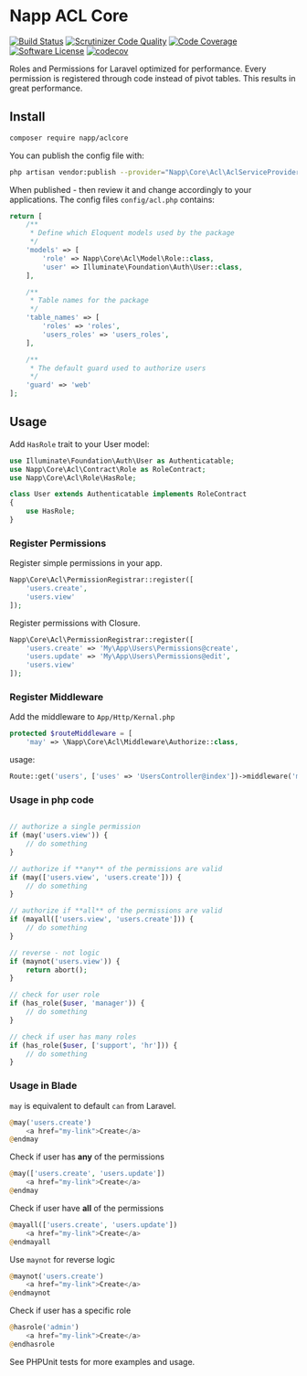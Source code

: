 # Napp ACL Core

[![Build Status](https://travis-ci.org/Napp/aclcore.svg?branch=master)](https://travis-ci.org/Napp/aclcore)
[![Scrutinizer Code Quality](https://scrutinizer-ci.com/g/Napp/aclcore/badges/quality-score.png?b=master)](https://scrutinizer-ci.com/g/Napp/aclcore/?branch=master)
[![Code Coverage](https://scrutinizer-ci.com/g/Napp/aclcore/badges/coverage.png?b=master)](https://scrutinizer-ci.com/g/Napp/aclcore/?branch=master)
[![Software License](https://img.shields.io/badge/license-MIT-brightgreen.svg?style=flat-square)](LICENSE)
[![codecov](https://codecov.io/gh/Napp/aclcore/branch/master/graph/badge.svg?token=08sBNyBvAR)](https://codecov.io/gh/Napp/aclcore/branch/master)

Roles and Permissions for Laravel optimized for performance. 
Every permission is registered through code instead of pivot tables. 
This results in great performance.


## Install

```bash
composer require napp/aclcore
```

You can publish the config file with:

```bash
php artisan vendor:publish --provider="Napp\Core\Acl\AclServiceProvider" --tag="config"
```

When published - then review it and change accordingly to your applications. The config files `config/acl.php` contains:

```php
return [
    /**
     * Define which Eloquent models used by the package
     */
    'models' => [
        'role' => Napp\Core\Acl\Model\Role::class,
        'user' => Illuminate\Foundation\Auth\User::class,
    ],

    /**
     * Table names for the package
     */
    'table_names' => [
        'roles' => 'roles',
        'users_roles' => 'users_roles',
    ],

    /**
     * The default guard used to authorize users
     */
    'guard' => 'web'
];
```


## Usage

Add `HasRole` trait to your User model:

```php
use Illuminate\Foundation\Auth\User as Authenticatable;
use Napp\Core\Acl\Contract\Role as RoleContract;
use Napp\Core\Acl\Role\HasRole;

class User extends Authenticatable implements RoleContract
{
    use HasRole;
}
```

### Register Permissions

Register simple permissions in your app.

```php
Napp\Core\Acl\PermissionRegistrar::register([
    'users.create', 
    'users.view'
]);
```

Register permissions with Closure.

```php
Napp\Core\Acl\PermissionRegistrar::register([
    'users.create' => 'My\App\Users\Permissions@create',
    'users.update' => 'My\App\Users\Permissions@edit',
    'users.view'
]);
```

### Register Middleware

Add the middleware to `App/Http/Kernal.php`

```php
protected $routeMiddleware = [
    'may' => \Napp\Core\Acl\Middleware\Authorize::class,
```

usage:

```php
Route::get('users', ['uses' => 'UsersController@index'])->middleware('may:users.view');
```


### Usage in php code

```php

// authorize a single permission
if (may('users.view')) {
    // do something
}

// authorize if **any** of the permissions are valid
if (may(['users.view', 'users.create'])) {
    // do something
}

// authorize if **all** of the permissions are valid
if (mayall(['users.view', 'users.create'])) {
    // do something
}

// reverse - not logic
if (maynot('users.view')) {
    return abort();
}

// check for user role
if (has_role($user, 'manager')) {
    // do something
}

// check if user has many roles
if (has_role($user, ['support', 'hr'])) {
    // do something
}

```


### Usage in Blade

`may` is equivalent to default `can` from Laravel.

```php
@may('users.create')
    <a href="my-link">Create</a>
@endmay
```

Check if user has **any** of the permissions

```php
@may(['users.create', 'users.update'])
    <a href="my-link">Create</a>
@endmay
```

Check if user have **all** of the permissions

```php
@mayall(['users.create', 'users.update'])
    <a href="my-link">Create</a>
@endmayall
```

Use `maynot` for reverse logic

```php
@maynot('users.create')
    <a href="my-link">Create</a>
@endmaynot
```

Check if user has a specific role

```php
@hasrole('admin')
    <a href="my-link">Create</a>
@endhasrole
```


See PHPUnit tests for more examples and usage.